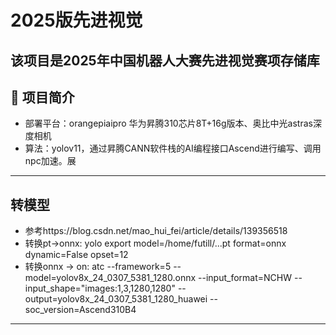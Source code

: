 # 2025版先进视觉
该项目是2025年中国机器人大赛先进视觉赛项存储库
---

## 📖 项目简介
- 部署平台：orangepiaipro 华为昇腾310芯片8T+16g版本、奥比中光astras深度相机
- 算法：yolov11，通过昇腾CANN软件栈的AI编程接口Ascend进行编写、调用npc加速。展

---

##  转模型
- 参考https://blog.csdn.net/mao_hui_fei/article/details/139356518
- 转换pt->onnx:
yolo export model=/home/futill/...pt format=onnx dynamic=False opset=12
- 转换onnx -> on:
atc --framework=5 --model=yolov8x_24_0307_5381_1280.onnx  --input_format=NCHW  --input_shape="images:1,3,1280,1280" --output=yolov8x_24_0307_5381_1280_huawei --soc_version=Ascend310B4

---